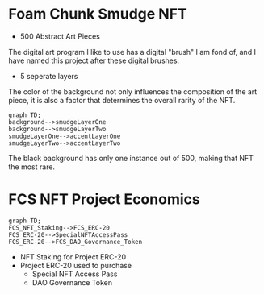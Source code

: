 # Foam Chunk Smudge NFT
- 500 Abstract Art Pieces

The digital art program I like to use has a digital "brush" I am fond of,
and I have named this project after these digital brushes.

- 5 seperate layers

The color of the background not only influences the composition of the art piece,
it is also a factor that determines the overall rarity of the NFT.

```mermaid
graph TD;
background-->smudgeLayerOne
background-->smudgeLayerTwo
smudgeLayerOne-->accentLayerOne
smudgeLayerTwo-->accentLayerTwo

```
The black background has only one instance out of 500, making that NFT the most rare.

# FCS NFT Project Economics
```mermaid
graph TD;
FCS_NFT_Staking-->FCS_ERC-20
FCS_ERC-20-->SpecialNFTAccessPass
FCS_ERC-20-->FCS_DAO_Governance_Token

```

- NFT Staking for Project ERC-20 
- Project ERC-20 used to purchase
  - Special NFT Access Pass
  - DAO Governance Token
